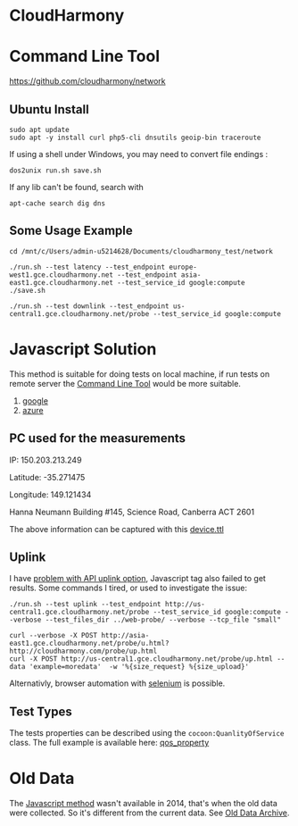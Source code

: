 # CloudHarmony
# Command Line Tool
https://github.com/cloudharmony/network

## Ubuntu Install

    sudo apt update
    sudo apt -y install curl php5-cli dnsutils geoip-bin traceroute

If using a shell under Windows, you may need to convert file endings :

    dos2unix run.sh save.sh

If any lib can't be found, search with

    apt-cache search dig dns

## Some Usage Example

    cd /mnt/c/Users/admin-u5214628/Documents/cloudharmony_test/network

    ./run.sh --test latency --test_endpoint europe-west1.gce.cloudharmony.net --test_endpoint asia-east1.gce.cloudharmony.net --test_service_id google:compute
    ./save.sh

    ./run.sh --test downlink --test_endpoint us-central1.gce.cloudharmony.net/probe --test_service_id google:compute 

# Javascript Solution
This method is suitable for doing tests on local machine, if run tests on remote server the [Command Line Tool](#command-line-tool) would be more suitable.
1. [google](google/)
2. [azure](azure/)

## PC used for the measurements
IP: 150.203.213.249

Latitude: -35.271475

Longitude: 149.121434

Hanna Neumann Building #145, Science Road, Canberra ACT 2601

The above information can be captured with this [device.ttl](../sparql-generate/result/device.ttl)

## Uplink
I have [problem with API uplink option](https://github.com/cloudharmony/network/issues/1),
Javascript tag also failed to get results. Some commands I tired, or used to investigate the issue:

    ./run.sh --test uplink --test_endpoint http://us-central1.gce.cloudharmony.net/probe --test_service_id google:compute --verbose --test_files_dir ../web-probe/ --verbose --tcp_file "small"

    curl --verbose -X POST http://asia-east1.gce.cloudharmony.net/probe/u.html?http://cloudharmony.com/probe/up.html
    curl -X POST http://us-central1.gce.cloudharmony.net/probe/up.html --data 'example=moredata'  -w '%{size_request} %{size_upload}'

Alternativly, browser automation with [selenium](selenium/) is possible.

## Test Types
The tests properties can be described using the `cocoon:QuanlityOfService` class.
The full example is available here: [qos_property](../sparql-generate/result/qos_property.ttl)

# Old Data
The [Javascript method](#javascript-solution) wasn't available in 2014, that's when the old data were collected.
So it's different from the current data.
See [Old Data Archive](old_data_archive/).
